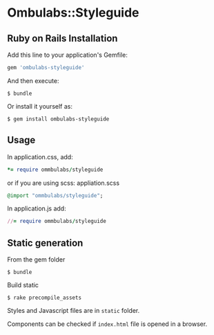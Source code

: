 # Ombulabs::Styleguide

## Ruby on Rails Installation

Add this line to your application's Gemfile:

```ruby
gem 'ombulabs-styleguide'
```

And then execute:

    $ bundle

Or install it yourself as:

    $ gem install ombulabs-styleguide

## Usage

In application.css, add:

```ruby
*= require ommbulabs/styleguide
```

or if you are using scss: appliation.scss

```ruby
@import "ommbulabs/styleguide";
```

In application.js add:
```ruby
//= require ommbulabs/styleguide
```

## Static generation

From the gem folder

    $ bundle
    
Build static

    $ rake precompile_assets
    
Styles and Javascript files are in `static` folder.

Components can be checked if `index.html` file is opened in a browser.
